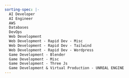 ```yaml
---
sorting-spec: |-
  AI Developer
  AI Engineer
  AWS
  Databases
  DevOps
  Web Development
  Web Development - Rapid Dev - Misc
  Web Development - Rapid Dev - Tailwind
  Web Development - Rapid Dev - Wordpress
  Game Development - Blender
  Game Development - Misc
  Game Development - Three Js
  Game Development & Virtual Production - UNREAL ENGINE
---
```


